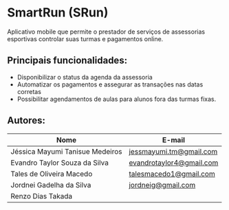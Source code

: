 #  SmartRun (SRun)
Aplicativo mobile que permite o prestador de serviços de assessorias esportivas
controlar suas turmas e pagamentos online.
## Principais funcionalidades:
* Disponibilizar o status da agenda da assessoria
* Automatizar os pagamentos e assegurar as transações nas datas corretas
* Possibilitar agendamentos de aulas para alunos fora das turmas fixas.
##  Autores: 

| Nome                            | E-mail                   |
| ------------------------------- | ------------------------ |
| Jéssica Mayumi Tanisue Medeiros | jessmayumi.tm@gmail.com  |
| Evandro Taylor Souza da Silva   | evandrotaylor4@gmail.com |
| Tales de Oliveira Macedo        | talesmacedo1@gmail.com   |
| Jordnei Gadelha da Silva        | jordneig@gmail.com       |
| Renzo Dias Takada               |                          | 
